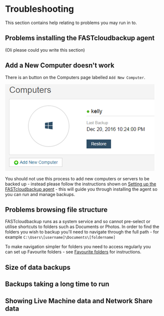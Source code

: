 # Troubleshooting

This section contains help relating to problems you may run in to.

## Problems installing the FASTcloudbackup agent

(Oli please could you write this section)

## Add a New Computer doesn't work

There is an button on the Computers page labelled `Add New Computer`.  

![computer](files/computer.PNG)

You should not use this process to add new computers or servers to be backed up - instead please follow the instructions shown on [Setting up the FASTcloudbackup agent](link) - this will guide you through installing the agent so you can run and manage backups.

## Problems browsing file structure

FASTcloudbackup runs as a system service and so cannot pre-select or utilise shortcuts to folders such as Documents or Photos.  In order to find the folders you wish to backup you'll need to navigate through the full path - for example `C:\Users\[username]\Documents\[foldername]`

To make navigation simpler for folders you need to access regularly you can set up Favourite folders - see [Favourite folders](link) for instructions.

## Size of data backups


## Backups taking a long time to run


## Showing Live Machine data and Network Share data









